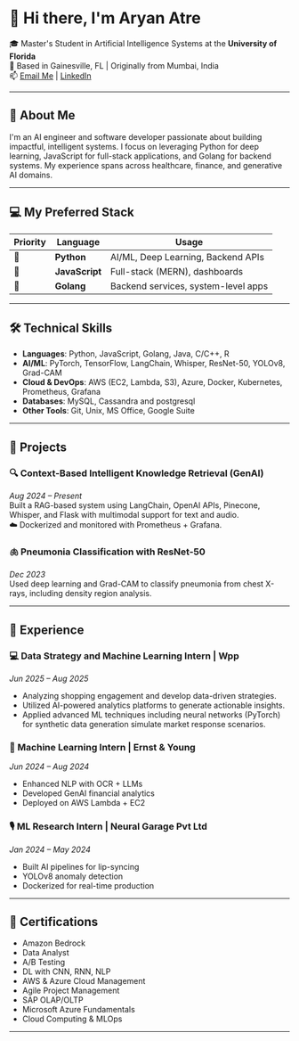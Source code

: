 # 👋 Hi there, I'm Aryan Atre

🎓 Master's Student in Artificial Intelligence Systems at the **University of Florida**  
📍 Based in Gainesville, FL | Originally from Mumbai, India  
📫 [Email Me](mailto:atrearyan@gmail.com) | [LinkedIn](https://www.linkedin.com/in/aryan-atre)

---

## 🚀 About Me

I'm an AI engineer and software developer passionate about building impactful, intelligent systems. I focus on leveraging Python for deep learning, JavaScript for full-stack applications, and Golang for backend systems. My experience spans across healthcare, finance, and generative AI domains.

---

## 💻 My Preferred Stack

| Priority | Language     | Usage                               |
|----------|--------------|-------------------------------------|
| 🥇       | **Python**    | AI/ML, Deep Learning, Backend APIs  |
| 🥈       | **JavaScript**| Full-stack (MERN), dashboards       |
| 🥉       | **Golang**    | Backend services, system-level apps |

---

## 🛠️ Technical Skills

- **Languages**: Python, JavaScript, Golang, Java, C/C++, R  
- **AI/ML**: PyTorch, TensorFlow, LangChain, Whisper, ResNet-50, YOLOv8, Grad-CAM  
- **Cloud & DevOps**: AWS (EC2, Lambda, S3), Azure, Docker, Kubernetes, Prometheus, Grafana  
- **Databases**: MySQL, Cassandra and postgresql
- **Other Tools**: Git, Unix, MS Office, Google Suite

---

## 🧠 Projects

### 🔍 Context-Based Intelligent Knowledge Retrieval (GenAI)  
_Aug 2024 – Present_  
Built a RAG-based system using LangChain, OpenAI APIs, Pinecone, Whisper, and Flask with multimodal support for text and audio.  
☁️ Dockerized and monitored with Prometheus + Grafana.

### 🫁 Pneumonia Classification with ResNet-50  
_Dec 2023_  
Used deep learning and Grad-CAM to classify pneumonia from chest X-rays, including density region analysis.

---

## 💼 Experience

### 💻 Data Strategy and Machine Learning Intern | Wpp
_Jun 2025 – Aug 2025_ 
- Analyzing shopping engagement and develop data-driven strategies.
- Utilized AI-powered analytics platforms to generate actionable insights.
- Applied advanced ML techniques including neural networks (PyTorch) for synthetic data generation simulate market response scenarios.

### 🧠 Machine Learning Intern | Ernst & Young  
_Jun 2024 – Aug 2024_  
- Enhanced NLP with OCR + LLMs  
- Developed GenAI financial analytics  
- Deployed on AWS Lambda + EC2

### 🎙️ ML Research Intern | Neural Garage Pvt Ltd  
_Jan 2024 – May 2024_  
- Built AI pipelines for lip-syncing  
- YOLOv8 anomaly detection  
- Dockerized for real-time production

<!-- ### 🔐 Software Dev & Cybersecurity Intern | Securizen Pvt Ltd  
_Dec 2023 – Jan 2024_  
- Improved CloudCCTV dashboard (MERN)  
- Conducted white-hat security testing   -->

---

## 🏅 Certifications

- Amazon Bedrock  
- Data Analyst 
- A/B Testing
- DL with CNN, RNN, NLP  
- AWS & Azure Cloud Management  
- Agile Project Management  
- SAP OLAP/OLTP  
- Microsoft Azure Fundamentals  
- Cloud Computing & MLOps

---

<!-- ## 📊 GitHub Stats

<p align="center">
  <img src="https://github-readme-streak-stats.herokuapp.com?user=atrearyan&theme=tokyonight&hide_border=true" alt="GitHub Streak" />
  <br>
  <img src="https://github-readme-stats.vercel.app/api/top-langs/?username=atrearyan&langs_count=8&layout=compact&theme=tokyonight&hide_border=true&hide=jupyter%20notebook" alt="Top Languages">
  <br>
  <img src="https://github-readme-stats.vercel.app/api?username=atrearyan&show_icons=true&theme=tokyonight&hide_border=true&count_private=true&include_all_commits=true" alt="GitHub Stats">
</p>

--- -->